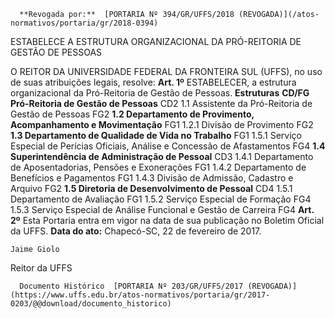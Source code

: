       **Revogada por:**  [PORTARIA Nº 394/GR/UFFS/2018 (REVOGADA)](/atos-normativos/portaria/gr/2018-0394) 

   ESTABELECE A ESTRUTURA ORGANIZACIONAL DA PRÓ-REITORIA DE GESTÃO DE PESSOAS  

 O REITOR DA UNIVERSIDADE FEDERAL DA FRONTEIRA SUL (UFFS), no uso de suas atribuições legais, resolve:   **Art. 1º** ESTABELECER, a estrutura organizacional da Pró-Reitoria de Gestão de Pessoas.     **Estruturas**    **CD/FG**      **Pró-Reitoria de Gestão de Pessoas**    CD2     1.1 Assistente da Pró-Reitoria de Gestão de Pessoas   FG2     **1.2 Departamento de Provimento, Acompanhamento e Movimentação**    FG1     1.2.1 Divisão de Provimento   FG2     **1.3 Departamento de Qualidade de Vida no Trabalho**    FG1     1.5.1 Serviço Especial de Perícias Oficiais, Análise e Concessão de Afastamentos   FG4     **1.4 Superintendência de Administração de Pessoal**    CD3     1.4.1 Departamento de Aposentadorias, Pensões e Exonerações   FG1     1.4.2 Departamento de Benefícios e Pagamentos   FG1     1.4.3 Divisão de Admissão, Cadastro e Arquivo   FG2     **1.5 Diretoria de Desenvolvimento de Pessoal**    CD4     1.5.1 Departamento de Avaliação   FG1     1.5.2 Serviço Especial de Formação   FG4     1.5.3 Serviço Especial de Análise Funcional e Gestão de Carreira   FG4       **Art. 2º** Esta Portaria entra em vigor na data de sua publicação no Boletim Oficial da UFFS.      **Data do ato:** Chapecó-SC, 22 de fevereiro de 2017.   
 

    Jaime Giolo   
 Reitor da UFFS 

      Documento Histórico  [PORTARIA Nº 203/GR/UFFS/2017 (REVOGADA)](https://www.uffs.edu.br/atos-normativos/portaria/gr/2017-0203/@@download/documento_historico)     
      